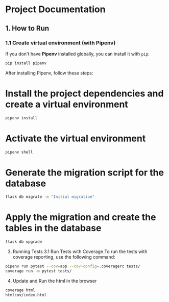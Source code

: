 # Project Documentation

## 1. How to Run

### 1.1 Create virtual environment (with Pipenv)

If you don't have **Pipenv** installed globally, you can install it with `pip`:

```bash
pip install pipenv
```

After installing Pipenv, follow these steps:

# Install the project dependencies and create a virtual environment

```bash
pipenv install
```

# Activate the virtual environment

```bash
pipenv shell
```

# Generate the migration script for the database

```bash
flask db migrate -m "Initial migration"
```

# Apply the migration and create the tables in the database

```bash
flask db upgrade
```

3. Running Tests
   3.1 Run Tests with Coverage
   To run the tests with coverage reporting, use the following command:

```bash
pipenv run pytest --cov=app --cov-config=.coveragerc tests/
coverage run -m pytest tests/
```

4. Update and Run the html in the browser

```bash
coverage html
htmlcov/index.html
```
